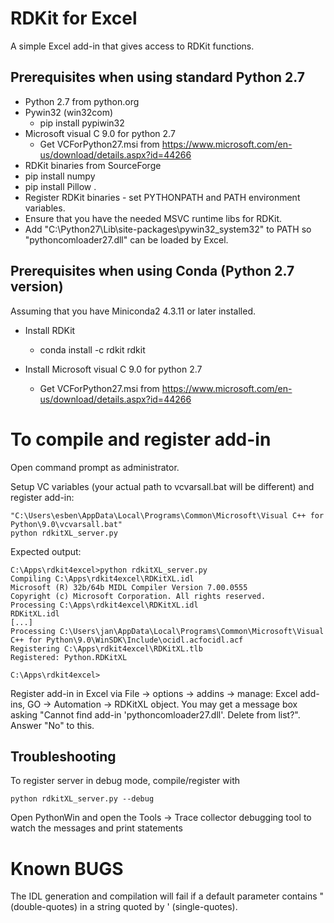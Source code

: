 # RDKit for Excel
A simple Excel add-in that gives access to RDKit functions.

## Prerequisites when using standard Python 2.7
* Python 2.7 from python.org
* Pywin32 (win32com)
	* pip install pypiwin32
* Microsoft visual C 9.0 for python 2.7
	* Get VCForPython27.msi from https://www.microsoft.com/en-us/download/details.aspx?id=44266
* RDKit binaries from SourceForge
* pip install numpy
* pip install Pillow
.
* Register RDKit binaries - set PYTHONPATH and PATH environment variables.
* Ensure that you have the needed MSVC runtime libs for RDKit.
* Add "C:\Python27\Lib\site-packages\pywin32_system32" to PATH so "pythoncomloader27.dll" can be loaded by Excel.


## Prerequisites when using Conda (Python 2.7 version)
Assuming that you have Miniconda2 4.3.11 or later installed.

* Install RDKit
	* conda install -c rdkit rdkit

* Install Microsoft visual C 9.0 for python 2.7
	* Get VCForPython27.msi from https://www.microsoft.com/en-us/download/details.aspx?id=44266


# To compile and register add-in
Open command prompt as administrator.

Setup VC variables (your actual path to vcvarsall.bat will be different) and register add-in:

```
"C:\Users\esben\AppData\Local\Programs\Common\Microsoft\Visual C++ for Python\9.0\vcvarsall.bat"
python rdkitXL_server.py
```

Expected output:

```
C:\Apps\rdkit4excel>python rdkitXL_server.py
Compiling C:\Apps\rdkit4excel\RDKitXL.idl
Microsoft (R) 32b/64b MIDL Compiler Version 7.00.0555
Copyright (c) Microsoft Corporation. All rights reserved.
Processing C:\Apps\rdkit4excel\RDKitXL.idl
RDKitXL.idl
[...]
Processing C:\Users\jan\AppData\Local\Programs\Common\Microsoft\Visual C++ for Python\9.0\WinSDK\Include\ocidl.acfocidl.acf
Registering C:\Apps\rdkit4excel\RDKitXL.tlb
Registered: Python.RDKitXL

C:\Apps\rdkit4excel>
```

Register add-in in Excel via File -> options -> addins -> manage: Excel add-ins, GO -> Automation -> RDKitXL object.
You may get a message box asking "Cannot find add-in 'pythoncomloader27.dll'. Delete from list?". Answer "No" to this.


## Troubleshooting
To register server in debug mode, compile/register with 

```
python rdkitXL_server.py --debug
```

Open PythonWin and open the Tools -> Trace collector debugging tool to watch the messages and print statements


# Known BUGS
The IDL generation and compilation will fail if a default parameter contains " (double-quotes) in a string quoted by ' (single-quotes).
